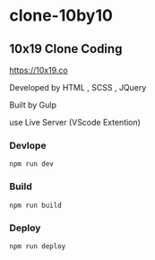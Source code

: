 # clone-10by10

## 10x19 Clone Coding

https://10x19.co

Developed by HTML , SCSS , JQuery

Built by Gulp

use Live Server (VScode Extention)

### Devlope

```
npm run dev
```

### Build

```
npm run build
```

### Deploy

```
npm run deploy
```
